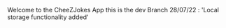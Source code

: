 Welcome to the CheeZJokes App
this is the dev Branch
28/07/22 : 'Local storage functionality added'
